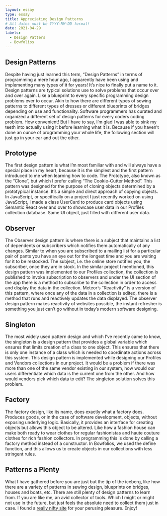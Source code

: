```yaml
---
layout: essay
type: essay
title: Appreciating Design Patterns
# All dates must be YYYY-MM-DD format!
date: 2021-04-29
labels:
  - Design Patters
  - Bowfolios
---
```

## Design Patterns

Despite having just learned this term, “Design Patterns” in terms of programming a mere hour ago, I apparently have been using and implementing many types of it for years! It’s nice to finally put a name to it. Design patterns are typical solutions use to solve problems that occur over and over again. Like a blueprint to every specific programming design problems ever to occur. Akin to how there are different types of sewing patterns to different types of dresses or different blueprints of bridges depending on use and functionality. Software programmers has curated and organized a different set of design patterns for every coders coding problem. How convenient! But I have to say, I’m glad I was able to sink my teeth into actually using it before learning what it is. Because if you haven’t done an ounce of programming your whole life, the following section will just go in your ear and out the other.

## Prototype

The first design pattern is what I’m most familiar with and will always have a special place in my heart, because it is the simplest and the first pattern introduced to me when learning how to code. The Prototype, also known as the “Clone”, but which I prefer calling “The Cookie-Cutter Method”. This pattern was designed for the purpose of cloning objects determined by a prototypical instance. It’s a simple and direct approach of copying objects. In JavaScript, or specifically on a project I just recently worked on using JavaScript, I made a class UserCard to produce card objects using Semantic React over and over to showcase user data in our Profiles collection database. Same UI object, just filled with different user data.

## Observer

The Observer design pattern is where there is a subject that maintains a list of dependents or subscribers which notifies them automatically of any changes. Similar to when you are subscribed to a mailing list for a particular pair of pants you have an eye out for the longest time and you are waiting for it to be restocked. The subject, i.e. the online store notifies you, the subscriber, once they are in stock. In the similar project I mentioned, this design pattern was implemented to our Profiles collection, the collection is published to invoke subscription to observers and under the UI section of the app there is a method to subscribe to the collection in order to access and display the data in the collection. Meteor’s “Reactivity” is a version of this pattern, where once any of the data in a collection is edited, there is a method that runs and reactively updates the data displayed. The observer design pattern makes reactivity of websites possible, the instant refresher is something you just can’t go without in today’s modern software designing.

## Singleton

The most widely used pattern design and which I’ve recently came to know, the singleton is a design pattern that provides a global variable which ensures that limits creation of a class to one object. This ensures that there is only one instance of a class which is needed to coordinate actions across this system. This design pattern is implemented while designing our Profiles and Vendors collections in our project. It would be a problem if there was more than one of the same vendor existing in our system, how would our users differentiate which data is the current one from the other. And how would vendors pick which data to edit? The singleton solution solves this problem.

## Factory

The factory design, like its name, does exactly what a factory does. Produces goods, or in the case of software development, objects, without exposing underlying logic. Basically, it provides an interface for creating objects but allows this object to be altered. Like how a fashion house can make both ready to wear clothes for regular fashionistas and haute couture clothes for rich fashion collectors. In programming this is done by calling a factory method instead of a constructor. In Bowfolios, we used the define function, and this allows us to create objects in our collections with less stringent rules.

## Patterns a Plenty

What I have gathered before you are just but the tip of the iceberg, like how there are a variety of patterns in sewing design, blueprints on bridges, houses and boats, etc. There are still plenty of design patterns to learn from. If you are like me, an avid collector of tools. Which I might or might not use in the future, but just feels the absolute need to collect them just in case. I found a [really nifty site](https://refactoring.guru/) for your perusing pleasure. Enjoy!





